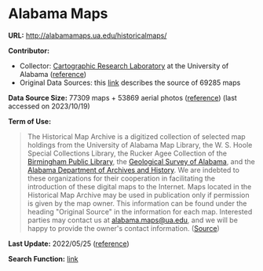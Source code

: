 # Alabama Maps

**URL:** <http://alabamamaps.ua.edu/historicalmaps/>

**Contributor:**
- Collector: [Cartographic Research Laboratory](http://alabamamaps.ua.edu/cartlab/index.html) at the University of Alabama ([reference](http://alabamamaps.ua.edu/about.html))
- Original Data Sources: this [link](http://alabamamaps.ua.edu/historicalmaps/about.html) describes the source of 69285 maps

**Data Source Size:** 77309 maps + 53869 aerial photos ([reference](http://alabamamaps.ua.edu/index.html)) (last accessed on 2023/10/19)

**Term of Use:**
>  The Historical Map Archive is a digitized collection of selected map holdings from the University of Alabama Map Library, the W. S. Hoole Special Collections Library, the Rucker Agee Collection of the [Birmingham Public Library](http://www.bham.lib.al.us/), the [Geological Survey of Alabama](http://www.gsa.state.al.us/), and the [Alabama Department of Archives and History](https://www.archives.state.al.us/). We are indebted to these organizations for their cooperation in facilitating the introduction of these digital maps to the Internet. Maps located in the Historical Map Archive may be used in publication only if permission is given by the map owner. This information can be found under the heading "Original Source" in the information for each map. Interested parties may contact us at alabama.maps@ua.edu, and we will be happy to provide the owner's contact information. ([Source](http://alabamamaps.ua.edu/about.html))

**Last Update:** 2022/05/25 ([reference](http://alabamamaps.ua.edu/index.html))

**Search Function:** [link](http://alabamamaps.ua.edu/searchengine.htm)
